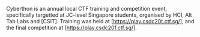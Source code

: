 Cyberthon is an annual local CTF training and competition event, specifically targetted at JC-level Singapore students, organised by HCI, Alt Tab Labs and [CSIT]. Training was held at [https://play.csdc20t.ctf.sg/], and the final competition at [https://play.csdc20f.ctf.sg/].

